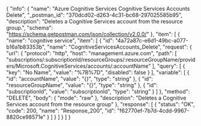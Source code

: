 {
  "info": {
    "name": "Azure Cognitive Services Cognitive Services Accounts Delete",
    "_postman_id": "370dcd02-d263-4c31-bc68-297025585b95",
    "description": "Deletes a Cognitive Services account from the resource group.",
    "schema": "https://schema.getpostman.com/json/collection/v2.0.0/"
  },
  "item": [
    {
      "name": "cognitive service",
      "item": [
        {
          "id": "4a72a87c-e6d1-49bc-a077-b16a1b83353b",
          "name": "CognitiveServicesAccounts_Delete",
          "request": {
            "url": {
              "protocol": "http",
              "host": "management.azure.com",
              "path": [
                "subscriptions/:subscriptionId/resourceGroups/:resourceGroupName/providers/Microsoft.CognitiveServices/accounts/:accountName"
              ],
              "query": [
                {
                  "key": "No Name",
                  "value": "%7B%7D",
                  "disabled": false
                }
              ],
              "variable": [
                {
                  "id": "accountName",
                  "value": "{}",
                  "type": "string"
                },
                {
                  "id": "resourceGroupName",
                  "value": "{}",
                  "type": "string"
                },
                {
                  "id": "subscriptionId",
                  "value": "subscriptionId",
                  "type": "string"
                }
              ]
            },
            "method": "DELETE",
            "body": {
              "mode": "raw"
            },
            "description": "Deletes a Cognitive Services account from the resource group"
          },
          "response": [
            {
              "status": "OK",
              "code": 200,
              "name": "Response_200",
              "id": "f62770ef-7b7d-4cdd-9967-8820ce98571e"
            }
          ]
        }
      ]
    }
  ]
}